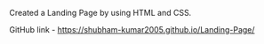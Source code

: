 Created a Landing Page by using HTML and CSS.

GitHub link - https://shubham-kumar2005.github.io/Landing-Page/
